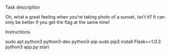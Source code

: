 Task description

Oh, what a great feeling when you're taking photo of a sunset, isn't it? It can only be better if you get the flag at the same time!  

Instructions

sudo apt python3 python3-dev python3-pip
sudo pip3 install Flask==1.0.3
python3 app.py start
